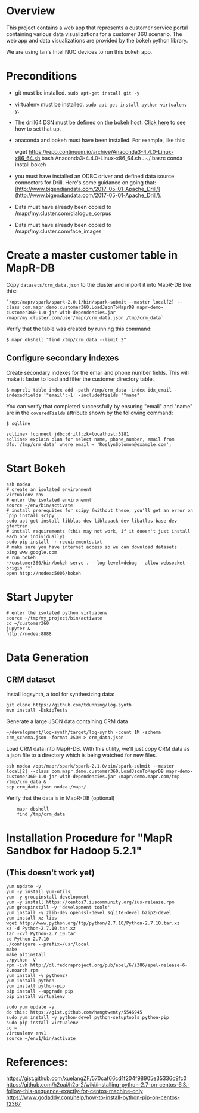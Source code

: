 # Overview

This project contains a web app that represents a customer service portal containing various data visualizations for a customer 360 scenario. The web app and data visualizations are provided by the bokeh python library.

We are using Ian's Intel NUC devices to run this bokeh app.

# Preconditions

- git must be installed. `sudo apt-get install git -y`
- virtualenv must be installed. `sudo apt-get install python-virtualenv -y`.
- The drill64 DSN must be defined on the bokeh host. [Click here](https://drill.apache.org/docs/configuring-odbc-on-linux/#step-2:-define-the-odbc-data-sources-in-.odbc.ini) to see how to set that up.
- anaconda and bokeh must have been installed. For example, like this:

    wget https://repo.continuum.io/archive/Anaconda3-4.4.0-Linux-x86_64.sh
    bash Anaconda3-4.4.0-Linux-x86_64.sh
    . ~/.basrc
    conda install bokeh
- you must have installed an ODBC driver and defined data source connectors for Drill. Here's some guidance on going that: [http://www.bigendiandata.com/2017-05-01-Apache_Drill/](http://www.bigendiandata.com/2017-05-01-Apache_Drill/).
- Data must have already been copied to /mapr/my.cluster.com/dialogue_corpus
- Data must have already been copied to /mapr/my.cluster.com/face_images

# Create a master customer table in MapR-DB

Copy `datasets/crm_data.json` to the cluster and import it into MapR-DB like this:

    `/opt/mapr/spark/spark-2.0.1/bin/spark-submit --master local[2] --class com.mapr.demo.customer360.LoadJsonToMaprDB mapr-demo-customer360-1.0-jar-with-dependencies.jar /mapr/my.cluster.com/user/mapr/crm_data.json /tmp/crm_data`

Verify that the table was created by running this command:

```
$ mapr dbshell "find /tmp/crm_data --limit 2"
```

    
## Configure secondary indexes

Create secondary indexes for the email and phone number fields. This will make it faster to load and filter the 
customer directory table.


```
$ maprcli table index add -path /tmp/crm_data -index idx_email -indexedfields '"email":-1' -includedfields '"name"'

```

You can verify that completed successfully by ensuring "email" and "name" are in the `coveredFields` attribute shown
by the following command:

```
$ sqlline

sqlline> !connect jdbc:drill:zk=localhost:5181
sqlline> explain plan for select name, phone_number, email from dfs.`/tmp/crm_data` where email = 'RoslynSolomon@example.com';
```
    

# Start Bokeh

    ssh nodea
    # create an isolated environment
    virtualenv env
    # enter the isolated environemnt
    source ~/env/bin/activate 
    # install prerequites for scipy (without these, you'll get an error on `pip install scipy`
    sudo apt-get install libblas-dev liblapack-dev libatlas-base-dev gfortran
    # install requirements (this may not work, if it doesn't just install each one individually)
    sudo pip install -r requirements.txt
    # make sure you have internet access so we can download datasets
    ping www.google.com
    # run bokeh
    ~/customer360/bin/bokeh serve . --log-level=debug --allow-websocket-origin '*'
    open http://nodea:5006/bokeh

# Start Jupyter

    # enter the isolated python virtualenv
    source ~/tmp/my_project/bin/activate 
    cd ~/customer360
    jupyter &
    http://nodea:8888

# Data Generation

## CRM dataset
    
Install logsynth, a tool for synthesizing data:

    git clone https://github.com/tdunning/log-synth
    mvn install -DskipTests

Generate a large JSON data containing CRM data

    ~/development/log-synth/target/log-synth -count 1M -schema crm_schema.json -format JSON > crm_data.json
    
    
Load CRM data into MapR-DB. With this utility, we'll just copy CRM data as a json file to a directory which is being watched for new files.  
    
    ssh nodea /opt/mapr/spark/spark-2.1.0/bin/spark-submit --master local[2] --class com.mapr.demo.customer360.LoadJsonToMaprDB mapr-demo-customer360-1.0-jar-with-dependencies.jar /mapr/demo.mapr.com/tmp /tmp/crm_data &
    scp crm_data.json nodea:/mapr/

Verify that the data is in MapR-DB (optional)
    
        mapr dbshell
        find /tmp/crm_data

# Installation Procedure for "MapR Sandbox for Hadoop 5.2.1"  

## (This doesn't work yet)

    yum update -y
    yum -y install yum-utils
    yum -y groupinstall development
    yum -y install https://centos7.iuscommunity.org/ius-release.rpm
    yum groupinstall -y 'development tools'
    yum install -y zlib-dev openssl-devel sqlite-devel bzip2-devel
    yum install xz-libs
    wget http://www.python.org/ftp/python/2.7.10/Python-2.7.10.tar.xz
    xz -d Python-2.7.10.tar.xz
    tar -xvf Python-2.7.10.tar
    cd Python-2.7.10
    ./configure --prefix=/usr/local
    make
    make altinstall
    ./python -V
    rpm -ivh http://dl.fedoraproject.org/pub/epel/6/i386/epel-release-6-8.noarch.rpm
    yum install -y python27
    yum install python
    yum install python-pip
    pip install --upgrade pip
    pip install virtualenv
   
    sudo yum update -y
    do this: https://gist.github.com/hangtwenty/5546945
    sudo yum install -y python-devel python-setuptools python-pip
    sudo pip install virtualenv
    cd ~
    virtualenv env1
    source ~/env1/bin/activate
    
# References:
https://gist.github.com/xuelangZF/570caf66cd1f204f98905e35336c9fc0
https://github.com/h2oai/h2o-2/wiki/installing-python-2.7-on-centos-6.3.-follow-this-sequence-exactly-for-centos-machine-only
https://www.godaddy.com/help/how-to-install-python-pip-on-centos-12367
     